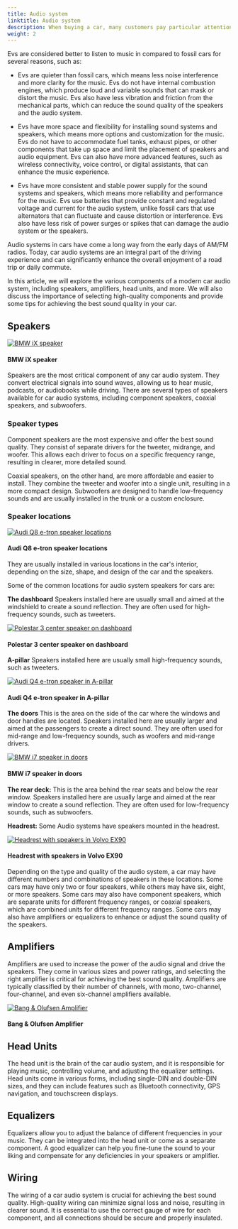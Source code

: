 ```yaml
---
title: Audio system
linktitle: Audio system
description: When buying a car, many customers pay particular attention to the audio system. That is because the car is specifically where people listen to music enthusiastically and frequently.
weight: 2
---
```

<!-- markdownlint-disable MD033 -->

Evs are considered better to listen to music in compared to fossil cars for several reasons, such as:

- Evs are quieter than fossil cars, which means less noise interference and more clarity for the music. Evs do not have internal combustion engines, which produce loud and variable sounds that can mask or distort the music. Evs also have less vibration and friction from the mechanical parts, which can reduce the sound quality of the speakers and the audio system.

- Evs have more space and flexibility for installing sound systems and speakers, which means more options and customization for the music. Evs do not have to accommodate fuel tanks, exhaust pipes, or other components that take up space and limit the placement of speakers and audio equipment. Evs can also have more advanced features, such as wireless connectivity, voice control, or digital assistants, that can enhance the music experience.

- Evs have more consistent and stable power supply for the sound systems and speakers, which means more reliability and performance for the music. Evs use batteries that provide constant and regulated voltage and current for the audio system, unlike fossil cars that use alternators that can fluctuate and cause distortion or interference. Evs also have less risk of power surges or spikes that can damage the audio system or the speakers.


Audio systems in cars have come a long way from the early days of AM/FM radios. Today, car audio systems are an integral part of the driving experience and can significantly enhance the overall enjoyment of a road trip or daily commute.

In this article, we will explore the various components of a modern car audio system, including speakers, amplifiers, head units, and more. We will also discuss the importance of selecting high-quality components and provide some tips for achieving the best sound quality in your car.

## Speakers

<figur>
    <a href="https://media.evkx.net/multimedia/technology/infotainment/audiosystem/bwspeakerbmwix.jpg">
    <img src="https://media.evkx.net/multimedia/technology/infotainment/audiosystem/bwspeakerbmwix_st.jpg" alt="BMW iX speaker" title="BMW iX speaker">
    </a>
    <figcaption><h4>BMW iX speaker</h4></figcaption>
</figur>

Speakers are the most critical component of any car audio system. They convert electrical signals into sound waves, allowing us to hear music, podcasts, or audiobooks while driving. There are several types of speakers available for car audio systems, including component speakers, coaxial speakers, and subwoofers.

### Speaker types

Component speakers are the most expensive and offer the best sound quality. They consist of separate drivers for the tweeter, midrange, and woofer. This allows each driver to focus on a specific frequency range, resulting in clearer, more detailed sound.

Coaxial speakers, on the other hand, are more affordable and easier to install. They combine the tweeter and woofer into a single unit, resulting in a more compact design. Subwoofers are designed to handle low-frequency sounds and are usually installed in the trunk or a custom enclosure.

### Speaker locations

<figur>
    <a href="https://media.evkx.net/multimedia/technology/infotainment/audiosystem/audiq8speakers_1.jpg">
    <img src="https://media.evkx.net/multimedia/technology/infotainment/audiosystem/audiq8speakers_1_st.jpg" alt="Audi Q8 e-tron speaker locations" title="Audi Q8 e-tron speaker locations">
    </a>
    <figcaption><h4>Audi Q8 e-tron speaker locations</h4></figcaption>
</figur>

They are usually installed in various locations in the car's interior, depending on the size, shape, and design of the car and the speakers.

Some of the common locations for audio system speakers for cars are:

**The dashboard** Speakers installed here are usually small and aimed at the windshield to create a sound reflection. They are often used for high-frequency sounds, such as tweeters.

<figur>
    <a href="https://media.evkx.net/multimedia/technology/infotainment/audiosystem/polestar3centerspeaker_1.jpg">
    <img src="https://media.evkx.net/multimedia/technology/infotainment/audiosystem/polestar3centerspeaker_1_st.jpg" alt="Polestar 3 center speaker on dashboard" title="Polestar 3 center speaker on dashboard">
    </a>
    <figcaption><h4>Polestar 3 center speaker on dashboard</h4></figcaption>
</figur>

**A-pillar** Speakers installed here are usually small high-frequency sounds, such as tweeters.

<figur>
    <a href="https://media.evkx.net/multimedia/technology/infotainment/audiosystem/audiq4apillarspeaker.jpg">
    <img src="https://media.evkx.net/multimedia/technology/infotainment/audiosystem/audiq4apillarspeaker_st.jpg" alt="Audi Q4 e-tron speaker in A-pillar" title="Audi Q4 e-tron speaker in A-pillar">
    </a>
    <figcaption><h4>Audi Q4 e-tron speaker in A-pillar</h4></figcaption>
</figur>

**The doors** This is the area on the side of the car where the windows and door handles are located. Speakers installed here are usually larger and aimed at the passengers to create a direct sound. They are often used for mid-range and low-frequency sounds, such as woofers and mid-range drivers.

<figur>
    <a href="https://media.evkx.net/multimedia/technology/infotainment/audiosystem/bmwi7reardoorspeaker.jpg">
    <img src="https://media.evkx.net/multimedia/technology/infotainment/audiosystem/bmwi7reardoorspeaker_st.jpg" alt="BMW i7 speaker in doors" title="BMW i7 speaker in doors">
    </a>
    <figcaption><h4>BMW i7 speaker in doors</h4></figcaption>
</figur>


**The rear deck:** This is the area behind the rear seats and below the rear window. Speakers installed here are usually large and aimed at the rear window to create a sound reflection. They are often used for low-frequency sounds, such as subwoofers.

**Headrest:** Some Audio systems have speakers mounted in the headrest. 

<figur>
    <a href="https://media.evkx.net/multimedia/technology/infotainment/audiosystem/speakersvolvoex90_1.jpg">
    <img src="https://media.evkx.net/multimedia/technology/infotainment/audiosystem/speakersvolvoex90_1_st.jpg" alt="Headrest with speakers in Volvo EX90" title="Headrest with speakers in Volvo EX90">
    </a>
    <figcaption><h4>Headrest with speakers in Volvo EX90</h4></figcaption>
</figur>

Depending on the type and quality of the audio system, a car may have different numbers and combinations of speakers in these locations. Some cars may have only two or four speakers, while others may have six, eight, or more speakers. Some cars may also have component speakers, which are separate units for different frequency ranges, or coaxial speakers, which are combined units for different frequency ranges. Some cars may also have amplifiers or equalizers to enhance or adjust the sound quality of the speakers.


## Amplifiers

Amplifiers are used to increase the power of the audio signal and drive the speakers. They come in various sizes and power ratings, and selecting the right amplifier is critical for achieving the best sound quality. Amplifiers are typically classified by their number of channels, with mono, two-channel, four-channel, and even six-channel amplifiers available.

<figur>
    <a href="https://media.evkx.net/multimedia/technology/infotainment/audiosystem/bospeaker.jpg">
    <img src="https://media.evkx.net/multimedia/technology/infotainment/audiosystem/bospeaker_st.jpg" alt="Bang & Olufsen Amplifier" title="Bang & Olufsen Amplifier">
    </a>
    <figcaption><h4>Bang & Olufsen Amplifier</h4></figcaption>
</figur>

## Head Units

The head unit is the brain of the car audio system, and it is responsible for playing music, controlling volume, and adjusting the equalizer settings. Head units come in various forms, including single-DIN and double-DIN sizes, and they can include features such as Bluetooth connectivity, GPS navigation, and touchscreen displays.

## Equalizers

Equalizers allow you to adjust the balance of different frequencies in your music. They can be integrated into the head unit or come as a separate component. A good equalizer can help you fine-tune the sound to your liking and compensate for any deficiencies in your speakers or amplifier.

## Wiring

The wiring of a car audio system is crucial for achieving the best sound quality. High-quality wiring can minimize signal loss and noise, resulting in clearer sound. It is essential to use the correct gauge of wire for each component, and all connections should be secure and properly insulated.
